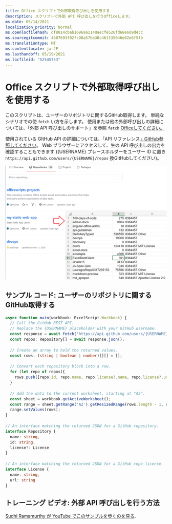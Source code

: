 ```yaml
---
title: Office スクリプトで外部取得呼び出しを使用する
description: スクリプトで外部 API 呼び出しを行うOfficeします。
ms.date: 05/14/2021
localization_priority: Normal
ms.openlocfilehash: df8814cbab16969a1140aecfe526fd68e609d43c
ms.sourcegitcommit: 4687693f02fc90a57ba30c461f35046e02e6f5fb
ms.translationtype: MT
ms.contentlocale: ja-JP
ms.lasthandoff: 05/19/2021
ms.locfileid: "52545753"
---
```

# <a name="use-external-fetch-calls-in-office-scripts"></a>Office スクリプトで外部取得呼び出しを使用する

このスクリプトは、ユーザーのリポジトリに関するGitHub取得します。 単純なシナリオでの使 `fetch` い方を示します。 使用または他の外部呼び出しの詳細については、「外部 API 呼び出しのサポート」を参照 `fetch` [Officeしてください。](../../develop/external-calls.md)

使用されている GItHub API の詳細については、「API リファレンス[」GitHub参照してください](https://docs.github.com/rest/reference/repos#list-repositories-for-a-user)。 Web ブラウザーにアクセスして、生の API 呼び出しの出力を確認することもできます ({USERNAME} プレースホルダーをユーザー ID に置き `https://api.github.com/users/{USERNAME}/repos` 換GitHubしてください)。

![リポジトリ情報の取得例](../../images/git.png)

## <a name="sample-code-get-basic-information-about-users-github-repositories"></a>サンプル コード: ユーザーのリポジトリに関するGitHub取得する

```TypeScript
async function main(workbook: ExcelScript.Workbook) {
  // Call the GitHub REST API.
  // Replace the {USERNAME} placeholder with your GitHub username.
  const response = await fetch('https://api.github.com/users/{USERNAME}/repos');
  const repos: Repository[] = await response.json();
  
  // Create an array to hold the returned values.
  const rows: (string | boolean | number)[][] = [];

  // Convert each repository block into a row.
  for (let repo of repos){ 
    rows.push([repo.id, repo.name, repo.license?.name, repo.license?.url])
  }

  // Add the data to the current worksheet, starting at "A2".
  const sheet = workbook.getActiveWorksheet();
  const range = sheet.getRange('A2').getResizedRange(rows.length - 1, rows[0].length - 1);
  range.setValues(rows);
}

// An interface matching the returned JSON for a GitHub repository.
interface Repository {
  name: string,
  id: string,
  license?: License 
}

// An interface matching the returned JSON for a GitHub repo license.
interface License {
  name: string,
  url: string
}
```

## <a name="training-video-how-to-make-external-api-calls"></a>トレーニング ビデオ: 外部 API 呼び出しを行う方法

[Sudhi Ramamurthy が YouTube でこのサンプルを歩くのを見る](https://youtu.be/fulP29J418E).
